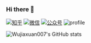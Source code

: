 ### Hi there 👋
[![知乎](https://cdn.nlark.com/yuque/0/2022/svg/1233924/1671681742844-c69fb184-3fe3-474f-ac0d-dd465be3932d.svg)][wjx:zhihu]
[![微信](https://cdn.nlark.com/yuque/0/2022/svg/1233924/1671681887456-c37934c1-1ce9-421f-ba67-8f487cd886c4.svg)][wjx:wechat]
[![公众号](https://cdn.nlark.com/yuque/0/2022/svg/1233924/1671506746872-4181fa71-0cc1-442a-a8c8-014139df3e43.svg)][wjx:wechatOfficial]
![profile](https://komarev.com/ghpvc/?username=Wujiaxuan007&color=ff69b4)

![Wujiaxuan007's GitHub stats](https://github-readme-stats.vercel.app/api?username=Wujiaxuan007&show_icons=true&theme=cobalt)

<!--
**Wujiaxuan007/Wujiaxuan007** is a ✨ _special_ ✨ repository because its `README.md` (this file) appears on your GitHub profile.

Here are some ideas to get you started:

- 🔭 I’m currently working on ...
- 🌱 I’m currently learning ...
- 👯 I’m looking to collaborate on ...
- 🤔 I’m looking for help with ...
- 💬 Ask me about ...
- 📫 How to reach me: ...
- 😄 Pronouns: ...
- ⚡ Fun fact: ...
-->

[wjx:zhihu]: https://www.zhihu.com/people/mai-hua-de-ren-28/posts
[wjx:wechatOfficial]: https://mp.weixin.qq.com/s/XptY0trXwbw6cNdxz4ry2g
[wjx:wechat]: https://i.328888.xyz/2022/12/22/AdYAF.md.jpeg
